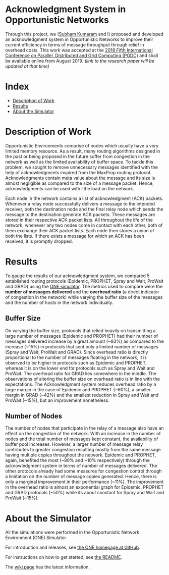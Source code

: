 # Acknowledgment System in Opportunistic Networks

Through this project, we ([Subham Kumaram](https://github.com/shubhamkrm) and I) proposed and developed an acknowledgment system in Opportunistic Networks to improve their current efficiency in terms of message throughput through relief in overhead costs. This work was accepted at the [2018 Fifth International Conference on Parallel, Distributed and Grid Computing (PGDC)](http://www.juit.ac.in/pdgc-2018/index1.php) and shall be available online from August 2019. _(link to the research paper will be updated at that time)_


# Index

<!-- ###########################################################RESULTS?######################################################################### -->

* [Description of Work](#description-of-work)
* [Results](#results)
* [About the Simulator](#about-the-simulator)


# Description of Work

Opportunistic Environments comprise of nodes which usually have a very limited memory resource. As a result, many routing algorithms designed in the past or being proposed in the future suffer from congestion in the network as well as the limited availability of buffer space. To tackle this problem, we sought to remove unnecessary messages identified with the help of acknowledgments inspired from the MaxProp routing protocol. Acknowledgments contain meta value about the message and its size is almost negligible as compared to the size of a message packet. Hence, acknowledgments can be used with little load on the network.

Each node in the network contains a list of acknowledgment (ACK) packets. Whenever a relay node successfully delivers a message to the intended receiver, both the destination node and the final relay node which sends the message to the destination generate ACK packets. These messages are stored in their respective ACK packet lists. All throughout the life of the network, whenever any two nodes come in contact with each other, both of them exchange their ACK packet lists. Each node then stores a union of both the lists. If there exists a message for which an ACK has been received, it is promptly dropped.


# Results

To gauge the results of our acknowledgment system, we compared 5 established routing protocols (Epidemic, PROPHET, Spray and Wait, ProWait and GRAD) using the [ONE simulator](#about-the-simulator). The metrics used to compare were the **number of messages delivered** and the **overhead ratio** (a direct indicator of congestion in the network) while varying the buffer size of the messages and the number of hosts in the network individually. 

## Buffer Size

On varying the buffer size, protocols that relied heavily on transmitting a large number of messages (Epidemic and PROPHET) had their number of messages delivered increase by a great amount (\~83%) as compared to the increase (\~15%) in protocols that sent only a limited number of messages (Spray and Wait, ProWait and GRAD). Since overhead ratio is directly proportional to the number of messages floating in the network, it is observed to be higher in protocols such as Epidemic and PROPHET, whereas it is on the lower end for protocols such as Spray and Wait and ProWait. The overhead ratio for GRAD lies somewhere in the middle. The observations of altering the buffer size on overhead ratio is in line with the expectations. The Acknowledgment system reduces overhead ratio by a large margin in the case of Epidemic and PROPHET (\~60%), a smaller margin in GRAD (\~42%) and the smallest reduction in Spray and Wait and ProWait (\~15%), but an improvement nonetheless.

## Number of Nodes

The number of nodes that participate in the relay of a message also have an effect on the congestion of the network. With an increase in the number of nodes and the total number of messages kept constant, the availability of buffer pool increases. However, a larger number of message relay contributes to greater congestion resulting mostly from the same message having multiple copies throughout the network. Epidemic and PROPHET, again, benefited the most (\~80% and \~10% respectively) through the acknowledgment system in terms of number of messages delivered. The other protocols already had some measures for congestion control through a limitation on the number of message copies generated. Hence, there is only a marginal improvement in their performance (\~11%). The improvement in the overhead ratio is almost an exponential graph for Epidemic, PROPHET and GRAD protocols (\~50%) while its about constant for Spray and Wait and ProWait (\~15%).


# About the Simulator

All the simulations were performed in the Opportunistic Network Environment (ONE) Simulator. 

For introduction and releases, see [the ONE homepage at GitHub](http://akeranen.github.io/the-one/).

For instructions on how to get started, see [the README](https://github.com/akeranen/the-one/wiki/README).

The [wiki page](https://github.com/akeranen/the-one/wiki) has the latest information.

